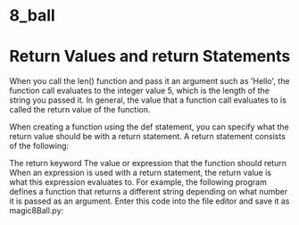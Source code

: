 # 8_ball

<h1>Return Values and return Statements</h1>
When you call the len() function and pass it an argument such as 'Hello', the function call evaluates to the 
integer value 5, which is the length of the string you passed it. In general, the value that a function call 
evaluates to is called the return value of the function.

When creating a function using the def statement, you can specify what the return value should be with a return statement. 
A return statement consists of the following:

The return keyword
The value or expression that the function should return
When an expression is used with a return statement, the return value is what this expression evaluates to. For example, the 
following program defines a function that returns a different string depending on what number it is passed as an argument. 
Enter this code into the file editor and save it as magic8Ball.py:
